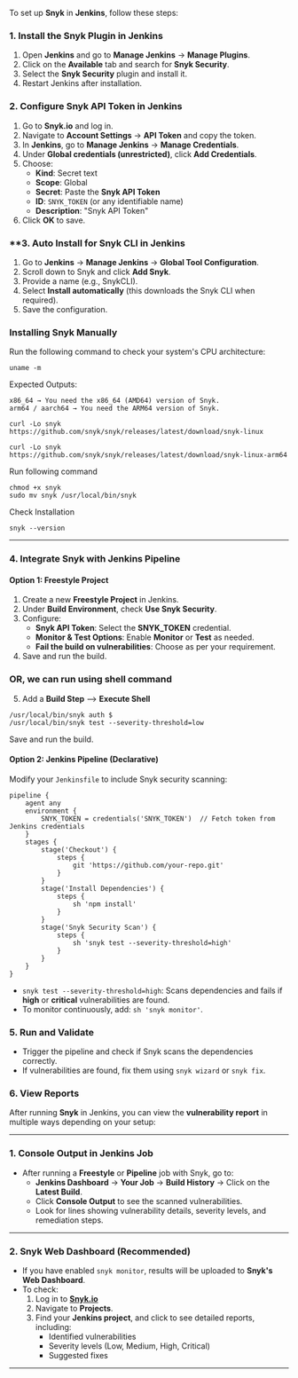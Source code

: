 To set up **Snyk** in **Jenkins**, follow these steps:

### **1. Install the Snyk Plugin in Jenkins**
1. Open **Jenkins** and go to **Manage Jenkins** → **Manage Plugins**.
2. Click on the **Available** tab and search for **Snyk Security**.
3. Select the **Snyk Security** plugin and install it.
4. Restart Jenkins after installation.

### **2. Configure Snyk API Token in Jenkins**
1. Go to **Snyk.io** and log in.
2. Navigate to **Account Settings** → **API Token** and copy the token.
3. In **Jenkins**, go to **Manage Jenkins** → **Manage Credentials**.
4. Under **Global credentials (unrestricted)**, click **Add Credentials**.
5. Choose:
   - **Kind**: Secret text
   - **Scope**: Global
   - **Secret**: Paste the **Snyk API Token**
   - **ID**: `SNYK_TOKEN` (or any identifiable name)
   - **Description**: "Snyk API Token"
6. Click **OK** to save.

### **3. Auto Install for Snyk CLI in Jenkins
1. Go to **Jenkins** → **Manage Jenkins** → **Global Tool Configuration**.
2. Scroll down to Snyk and click **Add Snyk**.
3. Provide a name (e.g., SnykCLI).
4. Select **Install automatically** (this downloads the Snyk CLI when required).
5. Save the configuration.

### **Installing Snyk Manually**
Run the following command to check your system's CPU architecture:
```
uname -m
```
Expected Outputs:

    x86_64 → You need the x86_64 (AMD64) version of Snyk.
    arm64 / aarch64 → You need the ARM64 version of Snyk.

```
curl -Lo snyk https://github.com/snyk/snyk/releases/latest/download/snyk-linux
```
```
curl -Lo snyk https://github.com/snyk/snyk/releases/latest/download/snyk-linux-arm64
```
Run following command
```
chmod +x snyk
sudo mv snyk /usr/local/bin/snyk
```

Check Installation
```
snyk --version
```

---

### **4. Integrate Snyk with Jenkins Pipeline**
#### **Option 1: Freestyle Project**
1. Create a new **Freestyle Project** in Jenkins.
2. Under **Build Environment**, check **Use Snyk Security**.
3. Configure:
   - **Snyk API Token**: Select the **SNYK_TOKEN** credential.
   - **Monitor & Test Options**: Enable **Monitor** or **Test** as needed.
   - **Fail the build on vulnerabilities**: Choose as per your requirement.
4. Save and run the build. <br>
### **OR, we can run using shell command**
5. Add a **Build Step** --> **Execute Shell**
```
/usr/local/bin/snyk auth $
/usr/local/bin/snyk test --severity-threshold=low
```
Save and run the build.

#### **Option 2: Jenkins Pipeline (Declarative)**
Modify your `Jenkinsfile` to include Snyk security scanning:

```
pipeline {
    agent any
    environment {
        SNYK_TOKEN = credentials('SNYK_TOKEN')  // Fetch token from Jenkins credentials
    }
    stages {
        stage('Checkout') {
            steps {
                git 'https://github.com/your-repo.git'
            }
        }
        stage('Install Dependencies') {
            steps {
                sh 'npm install'
            }
        }
        stage('Snyk Security Scan') {
            steps {
                sh 'snyk test --severity-threshold=high'
            }
        }
    }
}
```
- `snyk test --severity-threshold=high`: Scans dependencies and fails if **high** or **critical** vulnerabilities are found.
- To monitor continuously, add: `sh 'snyk monitor'`.

### **5. Run and Validate**
- Trigger the pipeline and check if Snyk scans the dependencies correctly.
- If vulnerabilities are found, fix them using `snyk wizard` or `snyk fix`.

### **6. View Reports**
After running **Snyk** in Jenkins, you can view the **vulnerability report** in multiple ways depending on your setup:

---

### **1. Console Output in Jenkins Job**
- After running a **Freestyle** or **Pipeline** job with Snyk, go to:
  - **Jenkins Dashboard** → **Your Job** → **Build History** → Click on the **Latest Build**.
  - Click **Console Output** to see the scanned vulnerabilities.
  - Look for lines showing vulnerability details, severity levels, and remediation steps.

---

### **2. Snyk Web Dashboard (Recommended)**
- If you have enabled `snyk monitor`, results will be uploaded to **Snyk's Web Dashboard**.
- To check:
  1. Log in to **[Snyk.io](https://snyk.io)**
  2. Navigate to **Projects**.
  3. Find your **Jenkins project**, and click to see detailed reports, including:
     - Identified vulnerabilities
     - Severity levels (Low, Medium, High, Critical)
     - Suggested fixes

---
